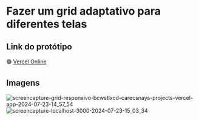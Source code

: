 # Fazer um grid adaptativo para diferentes telas

## Link do protótipo
🟢  [Vercel Online](https://grid-responsivo-git-main-carecsnays-projects.vercel.app/)

## Imagens
![screencapture-grid-responsivo-bcwstlxcd-carecsnays-projects-vercel-app-2024-07-23-14_57_54](https://github.com/user-attachments/assets/d2bf3d1a-21cf-46e8-ba3f-419c0c94e98b)
<br>
![screencapture-localhost-3000-2024-07-23-15_03_34](https://github.com/user-attachments/assets/360328d3-69e1-45b8-9984-a3be7cb592b0)
